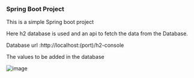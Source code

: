 ### Spring Boot Project


This is a simple Spring boot project

Here h2 database is used and an api to fetch the data from the Database.

Database url :http://localhost:(port)/h2-console


The values to be added in the database

![image](https://user-images.githubusercontent.com/68999323/124352826-7aaaa500-dc20-11eb-9925-9f6e865c3639.png)





